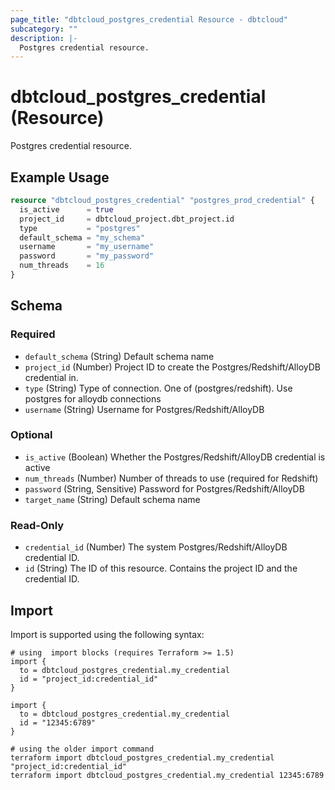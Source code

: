 ```yaml
---
page_title: "dbtcloud_postgres_credential Resource - dbtcloud"
subcategory: ""
description: |-
  Postgres credential resource.
---
```


# dbtcloud_postgres_credential (Resource)


Postgres credential resource.

## Example Usage

```terraform
resource "dbtcloud_postgres_credential" "postgres_prod_credential" {
  is_active      = true
  project_id     = dbtcloud_project.dbt_project.id
  type           = "postgres"
  default_schema = "my_schema"
  username       = "my_username"
  password       = "my_password"
  num_threads    = 16
}
```

<!-- schema generated by tfplugindocs -->
## Schema

### Required

- `default_schema` (String) Default schema name
- `project_id` (Number) Project ID to create the Postgres/Redshift/AlloyDB credential in.
- `type` (String) Type of connection. One of (postgres/redshift). Use postgres for alloydb connections
- `username` (String) Username for Postgres/Redshift/AlloyDB

### Optional

- `is_active` (Boolean) Whether the Postgres/Redshift/AlloyDB credential is active
- `num_threads` (Number) Number of threads to use (required for Redshift)
- `password` (String, Sensitive) Password for Postgres/Redshift/AlloyDB
- `target_name` (String) Default schema name

### Read-Only

- `credential_id` (Number) The system Postgres/Redshift/AlloyDB credential ID.
- `id` (String) The ID of this resource. Contains the project ID and the credential ID.

## Import

Import is supported using the following syntax:

```shell
# using  import blocks (requires Terraform >= 1.5)
import {
  to = dbtcloud_postgres_credential.my_credential
  id = "project_id:credential_id"
}

import {
  to = dbtcloud_postgres_credential.my_credential
  id = "12345:6789"
}

# using the older import command
terraform import dbtcloud_postgres_credential.my_credential "project_id:credential_id"
terraform import dbtcloud_postgres_credential.my_credential 12345:6789
```
